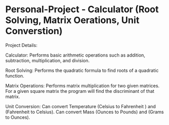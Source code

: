 # Personal-Project - Calculator (Root Solving, Matrix Oerations, Unit Converstion)

Project Details:

Calculator:
Performs basic arithmetic operations such as addition, subtraction, multiplication, and division.

Root Solving:
Performs the quadratic formula to find roots of a quadratic function.

Matrix Operations:
Performs matrix multiplication for two given matrices.
For a given square matrix the program will find the discriminant of that matrix.

Unit Conversion:
Can convert Temperature (Celsius to Fahrenheit ) and (Fahrenheit to Celsius).
Can convert Mass (Ounces to Pounds) and (Grams to Ounces).

